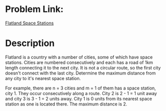 # Problem Link:
[Flatland Space Stations](https://www.hackerrank.com/challenges/flatland-space-stations/problem)

# Description
Flatland is a country with a number of cities, some of which have space stations. Cities are numbered consecutively and each has a road of 1km length connecting it to the next city. It is not a circular route, so the first city doesn't connect with the last city. Determine the maximum distance from any city to it's nearest space station.

For example, there are n = 3 cities and m = 1 of them has a space station, city 1. They occur consecutively along a route. City 2 is 2 - 1 = 1 unit away and city 3 is 3 - 1 = 2 units away. City 1 is 0 units from its nearest space station as one is located there. The maximum distance is 2.
